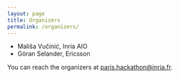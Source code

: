 ```yaml
---
layout: page
title: Organizers
permalink: /organizers/
---
```


* Mališa Vučinić, Inria AIO
* Göran Selander, Ericsson

You can reach the organizers at [paris.hackathon@inria.fr](mailto:paris.hackathon@inria.fr).
